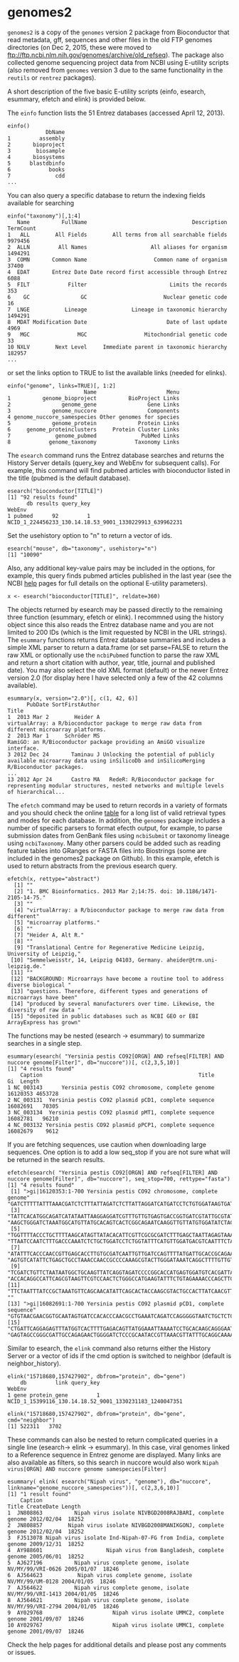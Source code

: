 # genomes2

`genomes2` is a copy of the  `genomes` version 2 package from Bioconductor that read metadata, gff, sequences and other files in the old FTP genomes directories (on  Dec 2, 2015, these were moved to ftp://ftp.ncbi.nlm.nih.gov/genomes/archive/old_refseq).   The package also collected genome sequencing project data from NCBI using E-utility scripts (also removed from `genomes` version 3 due to the same functionality in the `reutils` or `rentrez` packages).  

A short description of the five basic E-utility scripts (einfo, esearch, esummary, efetch and elink) is provided below.  

The `einfo` function lists the 51 Entrez databases (accessed April 12, 2013).

	einfo()
	            DbName
	1         assembly
	2       bioproject
	3        biosample
	4       biosystems
	5      blastdbinfo
	6            books
	7              cdd
	...

You can also query a specific database to return the indexing fields available for searching

	einfo("taxonomy")[,1:4]
	   Name          FullName                                 Description TermCount
	1   ALL        All Fields        All terms from all searchable fields   9979456
	2  ALLN         All Names                    All aliases for organism   1494291
	3  COMN       Common Name                     Common name of organism     37400
	4  EDAT       Entrez Date Date record first accessible through Entrez      6088
	5  FILT            Filter                          Limits the records       353
	6    GC                GC                        Nuclear genetic code        16
	7  LNGE           Lineage              Lineage in taxonomic hierarchy   1494291
	8  MDAT Modification Date                         Date of last update      4969
	9   MGC               MGC                  Mitochondrial genetic code        33
	10 NXLV        Next Level     Immediate parent in taxonomic hierarchy    182957
	...

or set the links option to TRUE to list the available links (needed for elinks).

	einfo("genome", links=TRUE)[, 1:2]
	                        Name                      Menu
	1          genome_bioproject          BioProject Links
	2                genome_gene                Gene Links
	3             genome_nuccore                Components
	4 genome_nuccore_samespecies Other genomes for species
	5             genome_protein             Protein Links
	6     genome_proteinclusters     Protein Cluster Links
	7              genome_pubmed              PubMed Links
	8            genome_taxonomy            Taxonomy Links


The `esearch` command runs the Entrez database searches and returns the History Server details (query_key and WebEnv for subsequent calls).  For example, this command will find pubmed articles with bioconductor listed in the title (pubmed is the default database).

	esearch("bioconductor[TITLE]")
	[1] "92 results found"
	      db results query_key                                                  WebEnv
	1 pubmed      92         1 NCID_1_224456233_130.14.18.53_9001_1330229913_639962231

Set the usehistory option to "n" to return a vector of ids.  

	esearch("mouse", db="taxonomy", usehistory="n")
	[1] "10090"

Also, any additional key-value pairs may be included in the options, for example, this query finds pubmed articles published in the last year (see the NCBI [help](http://www.ncbi.nlm.nih.gov/books/NBK25499) pages for full details on the optional E-utility parameters).

	x <- esearch("bioconductor[TITLE]", reldate=360)

The objects returned by esearch may be passed directly to the remaining three function (esummary, efetch or elink). I recommned using the history object since this also reads the Entrez database name and you are not limited to 200 IDs (which is the limit requested by NCBI in the URL strings).  The `esummary` functions returns Entrez database summaries and includes a simple XML parser to return a data.frame (or set parse=FALSE to return the raw XML or optionally use the `ncbiPubmed` function to parse the raw XML and return a short citation with author, year, title, journal and published date).  You may also select the old XML format (default) or the newer Entrez version 2.0  (for display here I have selected only a few of the 42 columns available).

	esummary(x, version="2.0")[, c(1, 42, 6)]
	      PubDate SortFirstAuthor                                                                                                                       Title
	1  2013 Mar 2        Heider A                               virtualArray: a R/bioconductor package to merge raw data from different microarray platforms.
	2  2013 Mar 1     Schröder MS                                                   RamiGO: an R/Bioconductor package providing an AmiGO visualize interface.
	3 2012 Dec 24       Taminau J Unlocking the potential of publicly available microarray data using inSilicoDb and inSilicoMerging R/Bioconductor packages.
	...
	13 2012 Apr 24      Castro MA   RedeR: R/Bioconductor package for representing modular structures, nested networks and multiple levels of hierarchical...

The `efetch` command may be used to return records in a variety of formats and you should check the online [table](http://www.ncbi.nlm.nih.gov/books/NBK25499/table/chapter4.chapter4_table1) for a long list of valid retrieval types and modes for each database.   In addition, the `genomes` package includes a number of specific parsers to format efecth output, for example,  to parse submission dates from GenBank files using `ncbiSubmit` or taxonomy lineage using `ncbiTaxonomy`.  Many other parsers could be added such as reading feature tables into GRanges or FASTA files into Biostrings (some are included in the genomes2 package on Github).  In this example, efetch is used to return abstracts from the previous esearch query.

	efetch(x, rettype="abstract")
	  [1] ""                                                                                    
	  [2] "1. BMC Bioinformatics. 2013 Mar 2;14:75. doi: 10.1186/1471-2105-14-75."              
	  [3] ""                                                                                    
	  [4] "virtualArray: a R/bioconductor package to merge raw data from different"             
	  [5] "microarray platforms."                                                               
	  [6] ""                                                                                    
	  [7] "Heider A, Alt R."                                                                    
	  [8] ""                                                                                    
	  [9] "Translational Centre for Regenerative Medicine Leipzig, University of Leipzig,"      
	 [10] "Semmelweisstr, 14, Leipzig 04103, Germany. aheider@trm.uni-leipzig.de."              
	 [11] ""                                                                                    
	 [12] "BACKGROUND: Microarrays have become a routine tool to address diverse biological "   
	 [13] "questions. Therefore, different types and generations of microarrays have been"      
	 [14] "produced by several manufacturers over time. Likewise, the diversity of raw data "   
	 [15] "deposited in public databases such as NCBI GEO or EBI ArrayExpress has grown"        

         
The functions may be nested (esearch -> esummary) to summarize searches in a single step.

	esummary(esearch( "Yersinia pestis CO92[ORGN] AND refseq[FILTER] AND nuccore genome[Filter]", db="nuccore"))[, c(2,3,5,10)]
	[1] "4 results found"
	    Caption                                                 Title       Gi  Length
	1 NC_003143      Yersinia pestis CO92 chromosome, complete genome 16120353 4653728
	2 NC_003131  Yersinia pestis CO92 plasmid pCD1, complete sequence 16082691   70305
	3 NC_003134  Yersinia pestis CO92 plasmid pMT1, complete sequence 16082781   96210
	4 NC_003132 Yersinia pestis CO92 plasmid pPCP1, complete sequence 16082679    9612


If you are fetching sequences, use caution when downloading large sequences.  One option is to add a low seq_stop if you are not sure what will be returned in the search results.  

	efetch(esearch( "Yersinia pestis CO92[ORGN] AND refseq[FILTER] AND nuccore genome[Filter]", db="nuccore"), seq_stop=700, rettype="fasta")
	[1] "4 results found"
	 [1] ">gi|16120353:1-700 Yersinia pestis CO92 chromosome, complete genome"      "GATCTTTTTATTTAAACGATCTCTTTATTAGATCTCTTATTAGGATCATGATCCTCTGTGGATAAGTGAT"  
	 [3] "TATTCACATGGCAGATCATATAATTAAGGAGGATCGTTTGTTGTGAGTGACCGGTGATCGTATTGCGTAT"   "AAGCTGGGATCTAAATGGCATGTTATGCACAGTCACTCGGCAGAATCAAGGTTGTTATGTGGATATCTAC"  
	 [5] "TGGTTTTACCCTGCTTTTAAGCATAGTTATACACATTCGTTCGCGCGATCTTTGAGCTAATTAGAGTAAA"   "TTAATCCAATCTTTGACCCAAATCTCTGCTGGATCCTCTGGTATTTCATGTTGGATGACGTCAATTTCTA"  
	 [7] "ATATTTCACCCAACCGTTGAGCACCTTGTGCGATCAATTGTTGATCCAGTTTTATGATTGCACCGCAGAA"   "AGTGTCATATTCTGAGCTGCCTAAACCAACCGCCCCAAAGCGTACTTGGGATAAATCAGGCTTTTGTTGT"  
	 [9] "TCGATCTGTTCTAATAATGGCTGCAAGTTATCAGGTAGATCCCCGGCACCATGAGTGGATGTCACGATTA"   "ACCACAGGCCATTCAGCGTAAGTTCGTCCAACTCTGGGCCATGAAGTATTTCTGTAGAAAACCCAGCTTC"  
	[11] "TTCTAATTTATCCGCTAAATGTTCAGCAACATATTCAGCACTACCAAGCGTACTGCCACTTATCAACGTT"   ""                                                                        
	[13] ">gi|16082691:1-700 Yersinia pestis CO92 plasmid pCD1, complete sequence"  "GTGTAACGAACGGTGCAATAGTGATCCACACCCAACGCCTGAAATCAGATCCAGGGGGTAATCTGCTCTC"  
	[15] "CTGATTCAGGAGAGTTTATGGTCACTTTTGAGACAGTTATGGAAATTAAAATCCTGCACAAGCAGGGAAT"   "GAGTAGCCGGGCGATTGCCAGAGAACTGGGGATCTCCCGCAATACCGTTAAACGTTATTTGCAGGCAAAA"  
 
Similar to esearch, the `elink` command also returns either the History Server or a vector of ids if the cmd option is switched to neighbor (default is neighbor_history).                                                      

	elink("15718680,157427902", dbfrom="protein", db="gene")
	    db         link query_key                                                  WebEnv
	1 gene protein_gene         1 NCID_1_15399116_130.14.18.52_9001_1330231183_1240047351

	elink("15718680,157427902", dbfrom="protein", db="gene", cmd="neighbor")
	[1] 522311   3702

These commands can also be nested to return complicated queries in a single line (esearch-> elink -> esummary).  In this case, viral genomes linked to a Reference sequence in Entrez genome are displayed.  Many links are also available as filters, so this search in nuccore would also work `Nipah virus[ORGN] AND nuccore genome samespecies[Filter]`

	esummary( elink( esearch("Nipah virus", "genome"), db="nuccore", linkname="genome_nuccore_samespecies"))[, c(2,3,6,10)]
	[1] "1 result found"
	    Caption                                                           Title CreateDate Length
	1  JN808863          Nipah virus isolate NIVBGD2008RAJBARI, complete genome 2012/02/04  18252
	2  JN808857        Nipah virus isolate NIVBGD2008MANIKGONJ, complete genome 2012/02/04  18252
	3  FJ513078 Nipah virus isolate Ind-Nipah-07-FG from India, complete genome 2009/12/31  18252
	4  AY988601                    Nipah virus from Bangladesh, complete genome 2005/06/01  18252
	5  AJ627196          Nipah virus complete genome, isolate NV/MY/99/VRI-0626 2005/01/07  18246
	6  AJ564623           Nipah virus complete genome, isolate NV/MY/99/UM-0128 2004/01/05  18246
	7  AJ564622          Nipah virus complete genome, isolate NV/MY/99/VRI-1413 2004/01/05  18246
	8  AJ564621          Nipah virus complete genome, isolate NV/MY/99/VRI-2794 2004/01/05  18246
	9  AY029768                      Nipah virus isolate UMMC2, complete genome 2001/09/07  18246
	10 AY029767                      Nipah virus isolate UMMC1, complete genome 2001/09/07  18246


Check the help pages for additional details and please post any comments or issues.

